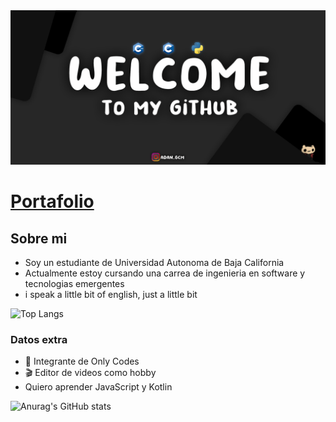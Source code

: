 <img src="assets/Git3.png">

# [Portafolio](https://adancc21.github.io/Web/)

## Sobre mi
- Soy un estudiante de Universidad Autonoma de Baja California
- Actualmente estoy cursando una carrea de ingenieria en software y tecnologias emergentes
- i speak a little bit of english, just a little bit

![Top Langs](https://github-readme-stats.vercel.app/api/top-langs?username=AdanCC21&show_icons=true&locale=en&layout=compact&hide_border=true&theme=radical)

### Datos extra
- 🥶 Integrante de Only Codes
- 🎬 Editor de videos como hobby
- Quiero aprender JavaScript y Kotlin

![Anurag's GitHub stats](https://github-readme-stats.vercel.app/api?username=AdanCC21&theme=dark&show_icons=true)
